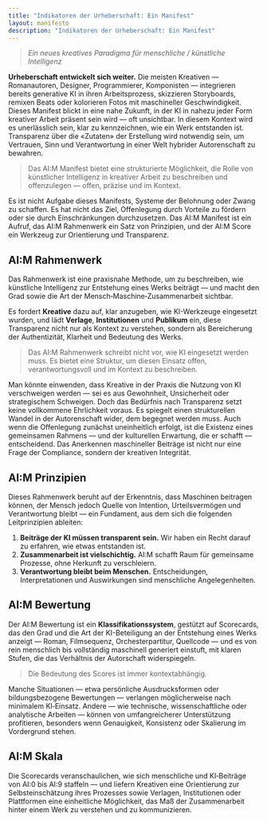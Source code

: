 ```yaml
---
title: "Indikatoren der Urheberschaft: Ein Manifest"
layout: manifesto
description: "Indikatoren der Urheberschaft: Ein Manifest"
---
```


> *Ein neues kreatives Paradigma für menschliche / künstliche Intelligenz*

**Urheberschaft entwickelt sich weiter.** Die meisten Kreativen — Romanautoren, Designer, Programmierer, Komponisten — integrieren bereits generative KI in ihren Arbeitsprozess, skizzieren Storyboards, remixen Beats oder kolorieren Fotos mit maschineller Geschwindigkeit. 
Dieses Manifest blickt in eine nahe Zukunft, in der KI in nahezu jeder Form kreativer Arbeit präsent sein wird — oft unsichtbar. In diesem Kontext wird es unerlässlich sein, klar zu kennzeichnen, wie ein Werk entstanden ist. Transparenz über die «Zutaten» der Erstellung wird notwendig sein, um Vertrauen, Sinn und Verantwortung in einer Welt hybrider Autorenschaft zu bewahren.

> Das AI:M Manifest bietet eine strukturierte Möglichkeit, die Rolle von künstlicher Intelligenz in kreativer Arbeit zu beschreiben und offenzulegen — offen, präzise und im Kontext.

Es ist nicht Aufgabe dieses Manifests, Systeme der Belohnung oder Zwang zu schaffen. Es hat nicht das Ziel, Offenlegung durch Vorteile zu fördern oder sie durch Einschränkungen durchzusetzen. Das AI:M Manifest ist ein Aufruf, das AI:M Rahmenwerk ein Satz von Prinzipien, und der AI:M Score ein Werkzeug zur Orientierung und Transparenz.

## AI:M Rahmenwerk

Das Rahmenwerk ist eine praxisnahe Methode, um zu beschreiben, wie künstliche Intelligenz zur Entstehung eines Werks beiträgt — und macht den Grad sowie die Art der Mensch‑Maschine‑Zusammenarbeit sichtbar.

Es fordert **Kreative** dazu auf, klar anzugeben, wie KI-Werkzeuge eingesetzt wurden, und lädt **Verlage**, **Institutionen** und **Publikum** ein, diese Transparenz nicht nur als Kontext zu verstehen, sondern als Bereicherung der Authentizität, Klarheit und Bedeutung des Werks.

> Das AI:M Rahmenwerk schreibt nicht vor, wie KI eingesetzt werden muss. Es bietet eine Struktur, um diesen Einsatz offen, verantwortungsvoll und im Kontext zu beschreiben.

Man könnte einwenden, dass Kreative in der Praxis die Nutzung von KI verschweigen werden — sei es aus Gewohnheit, Unsicherheit oder strategischem Schweigen. Doch das Bedürfnis nach Transparenz setzt keine vollkommene Ehrlichkeit voraus. Es spiegelt einen strukturellen Wandel in der Autorenschaft wider, dem begegnet werden muss. Auch wenn die Offenlegung zunächst uneinheitlich erfolgt, ist die Existenz eines gemeinsamen Rahmens — und der kulturellen Erwartung, die er schafft — entscheidend. Das Anerkennen maschineller Beiträge ist nicht nur eine Frage der Compliance, sondern der kreativen Integrität.

## AI:M Prinzipien

Dieses Rahmenwerk beruht auf der Erkenntnis, dass Maschinen beitragen können, der Mensch jedoch Quelle von Intention, Urteilsvermögen und Verantwortung bleibt — ein Fundament, aus dem sich die folgenden Leitprinzipien ableiten:

1. **Beiträge der KI müssen transparent sein.** Wir haben ein Recht darauf zu erfahren, wie etwas entstanden ist.
2. **Zusammenarbeit ist vielschichtig.** AI:M schafft Raum für gemeinsame Prozesse, ohne Herkunft zu verschleiern.
3. **Verantwortung bleibt beim Menschen.** Entscheidungen, Interpretationen und Auswirkungen sind menschliche Angelegenheiten.

## AI:M Bewertung

Der AI:M Bewertung ist ein **Klassifikationssystem**, gestützt auf Scorecards, das den Grad und die Art der KI-Beteiligung an der Entstehung eines Werks anzeigt — Roman, Filmsequenz, Orchesterpartitur, Quellcode — und es von rein menschlich bis vollständig maschinell generiert einstuft, mit klaren Stufen, die das Verhältnis der Autorschaft widerspiegeln.

> Die Bedeutung des Scores ist immer kontextabhängig.

Manche Situationen — etwa persönliche Ausdrucksformen oder bildungsbezogene Bewertungen — verlangen möglicherweise nach minimalem KI‑Einsatz. Andere — wie technische, wissenschaftliche oder analytische Arbeiten — können von umfangreicherer Unterstützung profitieren, besonders wenn Genauigkeit, Konsistenz oder Skalierung im Vordergrund stehen.

## AI:M Skala

Die Scorecards veranschaulichen, wie sich menschliche und KI‑Beiträge von AI:0 bis AI:9 staffeln — und liefern Kreativen eine Orientierung zur Selbsteinschätzung ihres Prozesses sowie Verlagen, Institutionen oder Plattformen eine einheitliche Möglichkeit, das Maß der Zusammenarbeit hinter einem Werk zu verstehen und zu kommunizieren.
